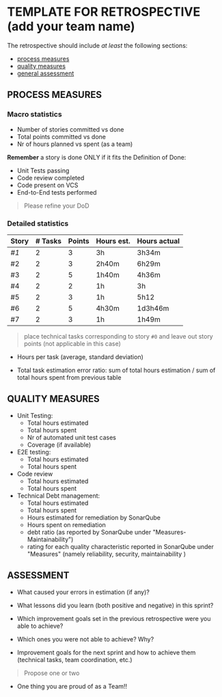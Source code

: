 TEMPLATE FOR RETROSPECTIVE (add your team name)
=====================================

The retrospective should include _at least_ the following
sections:

- [process measures](#process-measures)
- [quality measures](#quality-measures)
- [general assessment](#assessment)

## PROCESS MEASURES 

### Macro statistics

- Number of stories committed vs done 
- Total points committed vs done 
- Nr of hours planned vs spent (as a team)

**Remember**  a story is done ONLY if it fits the Definition of Done:
 
- Unit Tests passing
- Code review completed
- Code present on VCS
- End-to-End tests performed

> Please refine your DoD 

### Detailed statistics

| Story  | # Tasks | Points | Hours est. | Hours actual |
|--------|---------|--------|------------|--------------|
| _#1_   |     2    |    3  |    3h       |    3h34m         |
| #2    |     2   |    3    |     2h40m      |    6h29m          |
| #3     |     2  |   5    |    1h40m       |    4h36m          |
| #4   |     2   |      2  |     1h       |     3h         |
| #5      |   2      |   3     |  1h          |     5h12         |
| #6     |     2   |   5     |      4h30m     |      1d3h46m        |
| #7     |     2    |   3     |    1h      |      1h49m        |

   

> place technical tasks corresponding to story `#0` and leave out story points (not applicable in this case)

- Hours per task (average, standard deviation)

- Total task estimation error ratio: sum of total hours estimation / sum of total hours spent from previous table

  
## QUALITY MEASURES 

- Unit Testing:
  - Total hours estimated
  - Total hours spent
  - Nr of automated unit test cases 
  - Coverage (if available)
- E2E testing:
  - Total hours estimated
  - Total hours spent
- Code review 
  - Total hours estimated 
  - Total hours spent
- Technical Debt management:
  - Total hours estimated 
  - Total hours spent
  - Hours estimated for remediation by SonarQube
  - Hours spent on remediation 
  - debt ratio (as reported by SonarQube under "Measures-Maintainability")
  - rating for each quality characteristic reported in SonarQube under "Measures" (namely reliability, security, maintainability )
  


## ASSESSMENT

- What caused your errors in estimation (if any)?

- What lessons did you learn (both positive and negative) in this sprint?

- Which improvement goals set in the previous retrospective were you able to achieve? 
  
- Which ones you were not able to achieve? Why?

- Improvement goals for the next sprint and how to achieve them (technical tasks, team coordination, etc.)

> Propose one or two

- One thing you are proud of as a Team!!
